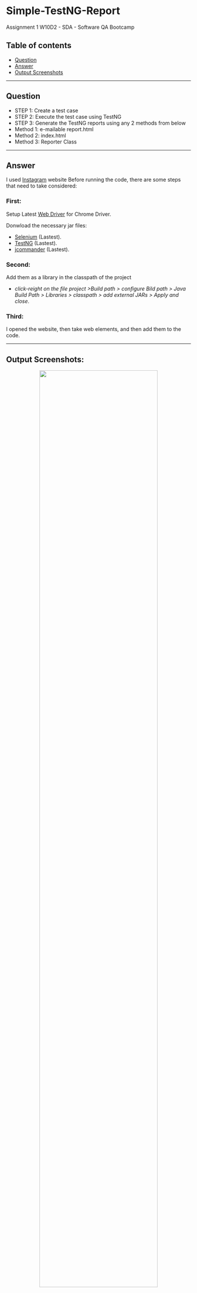 # Simple-TestNG-Report
Assignment 1 W10D2 - SDA - Software QA Bootcamp

## Table of contents
* [Question](#question)
* [Answer](#answer)
* [Output Screenshots](#output-screenshots)

---
## Question
- STEP 1: Create a test case
- STEP 2: Execute the test case using TestNG
- STEP 3: Generate the TestNG reports using any 2 methods from below
- Method 1: e-mailable report.html
- Method 2: index.html
- Method 3: Reporter Class

---

## Answer
I used [Instagram](https://www.instagram.com/?hl=en) website
Before running the code, there are some steps that need to take considered:

### First:
Setup Latest [Web Driver](https://chromedriver.chromium.org/downloads) for Chrome Driver. 

Donwload the necessary jar files:
- [Selenium](https://www.selenium.dev/downloads/) (Lastest).
- [TestNG](http://www.java2s.com/Code/Jar/t/Downloadtestng685jar.htm)  (Lastest).
- [jcommander](http://www.java2s.com/Code/Jar/j/Downloadjcommanderjar.htm)  (Lastest). 

### Second:
Add them as a library in the classpath of the project
- _click-reight on the file project >Build path > configure Bild path > Java Build Path > Libraries > classpath > add external JARs > Apply and close_.

### Third:
I opened the website, then take web elements, and then add them to the code.

---

## Output Screenshots:
<p align="center">
<img src="https://user-images.githubusercontent.com/48597284/185625772-fdcc964e-7da5-43b3-ab00-f66cf1e5ecca.png" width=80% height=80%>
<img src="https://user-images.githubusercontent.com/48597284/185625856-1d08793e-a52f-459e-b5b4-0e37d6d2473c.png" width=80% height=80%>


https://user-images.githubusercontent.com/48597284/185626011-7661eca4-b435-4161-8fbe-cf280fe0ff44.mp4

</p>
